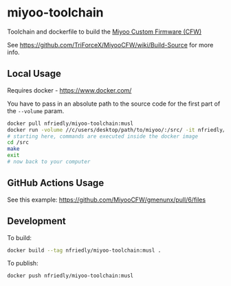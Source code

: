 # miyoo-toolchain
Toolchain and dockerfile to build the [Miyoo Custom Firmware (CFW)](https://github.com/TriForceX/MiyooCFW)

See https://github.com/TriForceX/MiyooCFW/wiki/Build-Source for more info.

## Local Usage

Requires docker - https://www.docker.com/

You have to pass in an absolute path to the source code for the first part of the `--volume` param.

```sh
docker pull nfriedly/miyoo-toolchain:musl
docker run -volume //c/users/desktop/path/to/miyoo/:/src/ -it nfriedly/miyoo-toolchain:musl
# starting here, commands are executed inside the docker image
cd /src
make
exit
# now back to your computer
```

## GitHub Actions Usage

See this example: https://github.com/MiyooCFW/gmenunx/pull/6/files

## Development 

To build:

```sh
docker build --tag nfriedly/miyoo-toolchain:musl .
```

To publish:

```
docker push nfriedly/miyoo-toolchain:musl
```

